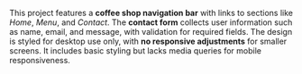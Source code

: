 This project features a **coffee shop navigation bar** with links to sections like *Home*, *Menu*, and *Contact*. The **contact form** collects user information such as name, email, and message, with validation for required fields. The design is styled for desktop use only, with **no responsive adjustments** for smaller screens. It includes basic styling but lacks media queries for mobile responsiveness.